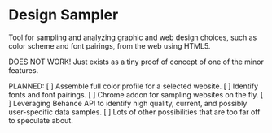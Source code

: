 Design Sampler
============

Tool for sampling and analyzing graphic and web design choices, such as color scheme and font pairings, from the web using HTML5.

DOES NOT WORK! Just exists as a tiny proof of concept of one of the minor features.

PLANNED:
 [ ] Assemble full color profile for a selected website.
 [ ] Identify fonts and font pairings.
 [ ] Chrome addon for sampling websites on the fly.
 [ ] Leveraging Behance API to identify high quality, current, and possibly user-specific data samples.
 [ ] Lots of other possibilities that are too far off to speculate about.